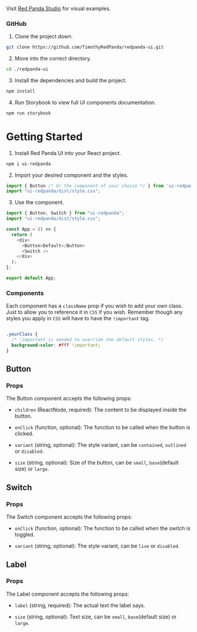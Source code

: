 Visit [Red Panda Studio](https://red-panda.studio/redpandaui) for visual examples.

### GitHub

1) Clone the project down.

```bash
git clone https://github.com/TimothyRedPanda/redpanda-ui.git
```
2) Move into the correct directory.

```bash
cd ./redpanda-ui
```
3) Install the dependencies and build the project.

```bash
npm install
```
4) Run Storybook to view full UI components documentation.

```bash
npm run storybook
```

# Getting Started

1) Install Red Panda UI into your React project.

```bash
npm i ui-redpanda
```
2) Import your desired component and the styles.

```typescript
import { Button /* Or the component of your choice */ } from 'ui-redpanda';
import "ui-redpanda/dist/style.css";
```

3) Use the component.

```typescript
import { Button, Switch } from "ui-redpanda";
import "ui-redpanda/dist/style.css";

const App = () => {
  return (
    <div>
      <Button>Default</Button>
      <Switch />
    </div>
  );
};

export default App;
```

### Components

Each component has a `className` prop if you wish to add your own class. Just to allow you to reference it in `CSS` if you wish. Remember though any styles you apply in `CSS` will have to have the `!important` tag.

```css

.yourClass {
  /* !important is needed to override the default styles. */
  background-color: #fff !important;
}

```

## Button

### Props

The Button component accepts the following props:

* `children` (ReactNode, required): The content to be displayed inside the button.

* `onClick` (function, optional): The function to be called when the button is clicked.

* `variant` (string, optional): The style variant, can be `contained`, `outlined` or `disabled`.

* `size` (string, optional): Size of the button, can be `small`, `base`(default size) or `large`.


## Switch

### Props

The Switch component accepts the following props:

* `onClick` (function, optional): The function to be called when the switch is toggled.

* `variant` (string, optional): The style variant, can be `live` or `disabled`.

## Label

### Props

The Label component accepts the following props:

* `label` (string, required): The actual text the label says.

* `size` (string, optional): Text size, can be `small`, `base`(default size) or `large`.
